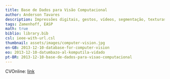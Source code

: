 ```yaml
---
title: Base de Dados para Visão Computacional
author: Anderson Tavares
description: Impressões digitais, gestos, vídeos, segmentação, texturas...
tags: Zamenhoff, EASP
math: true
biblio: library.bib
csl: ieee-with-url.csl
thumbnail: assets/images/computer-vision.jpg
en-GB: 2013-12-10-database-for-computer-vision
eo: 2013-12-10-datumbazo-al-komputila-vidado
pt-BR: 2013-12-10-base-de-dados-para-visao-computacional
---
```


CVOnline: <a target="_blank" href="http://homepages.inf.ed.ac.uk/rbf/CVonline/Imagedbase.htm">link</a>